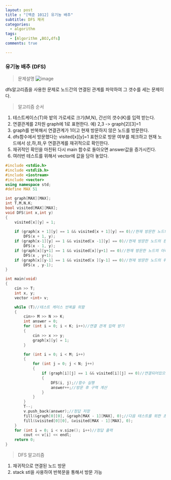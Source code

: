 ```yaml
---
layout: post
title : "[백준 1012] 유기농 배추"
subtitle: DFS 재귀 
categories:
  - algorithm
tags:
  - [Algorithm ,BOJ,dfs]
comments: true

---
```


### 유기농 배추 (DFS)

> 문제설명
![image](https://user-images.githubusercontent.com/55472510/110421894-b2299a80-80e1-11eb-9cf6-bc3c9b837a49.png)

dfs알고리즘을 사용한 문제로 노드간의 연결된 관계를 파악하여 그 갯수를 세는 문제이다.  


>  알고리즘 순서
1. 테스트케이스(T)와 밭의 가로세로 크기(M,N), 간선의 갯수(K)를 입력 받는다. 
2. 연결관계를 2차원 graph에 1로 표현한다. 예) 2,3 -> graph[2][3]=1
3. graph를 반복해서 연결관계가 1이고 현재 방문하지 않은 노드를 방문한다.
4. dfs함수에서 방문했다는 visited[x][y]=1 표현으로 방문 여부를 체크하고 현재 노드에서 상,하,좌,우 연결관계를 재귀적으로 확인한다.
5. 재귀적인 확인을 마친뒤 다시 main 함수로 돌아오면 answer값을 증가시킨다.
6. 여러번 테스트를 위해서 vector에 값을 담아 놓았다.


```cpp
#include <stdio.h>
#include <stdlib.h>
#include <iostream>
#include <vector>
using namespace std;
#define MAX 51

int graph[MAX][MAX];
int T,M,N,K;
bool visited[MAX][MAX];
void DFS(int x,int y)
{
	visited[x][y] = 1;
	
	if (graph[x + 1][y] == 1 && visited[x + 1][y] == 0)//현재 방문한 노드의 오른쪽이 방문 가능하고 아직 가지 않은 경우
		DFS(x + 1, y);
	if (graph[x-1][y] == 1 && visited[x -1][y] == 0)//현재 방문한 노드의 왼쪽이 방문 가능하고 아직 가지 않은 경우
		DFS(x - 1, y);
	if (graph[x][y+1] == 1 && visited[x][y+1] == 0)//현재 방문한 노드의 아래쪽이 방문 가능하고 아직 가지 않은 경우
		DFS(x , y+1);
	if (graph[x][y-1] == 1 && visited[x ][y-1] == 0)//현재 방문한 노드의 위쪽이 방문 가능하고 아직 가지 않은 경우
		DFS(x , y-1);
}

int main(void)
{
	cin >> T;
	int x, y;
	vector <int> v;

	while (T)//테스트 케이스 반복을 위함 
	{
		cin>> M >> N >> K;
		int answer = 0;
		for (int i = 0; i < K; i++)//연결 관계 입력 받기
		{
			cin >> x >> y;
			graph[x][y] = 1;
		}

		for (int i = 0; i < M; i++)
		{
			for (int j = 0; j < N; j++)
			{
				if (graph[i][j] == 1 && visited[i][j] == 0)//연결되어있으며 방문하지 않은 노드 방문
				{
					DFS(i, j);//함수 실행
					answer++;//방문 후 구역 계산 
				}
			}
		}
		T--;
		v.push_back(answer);//정답 저장
		fill(&graph[0][0], &graph[MAX - 1][MAX], 0);//다음 테스트를 위한 초기화
		fill(&visited[0][0], &visited[MAX - 1][MAX], 0);
	}
	for (int i = 0; i < v.size(); i++)//정답 출력 
		cout << v[i] << endl;
	return 0;
}
```
> DFS 알고리즘  
1. 재귀적으로 연결된 노드 방문 
2. stack stl을 사용하여 반복문을 통해서 방문 가능